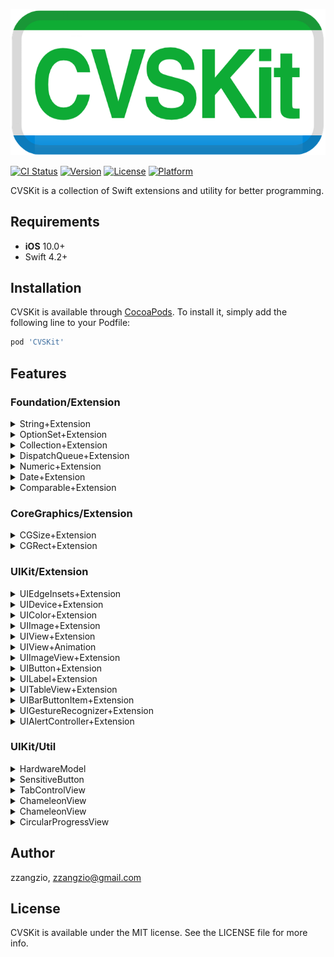 <p align="left">
<img src="https://github.com/zzangzio/CVSKit/blob/master/Logo.png" title="CVSKit">
</p>

[![CI Status](https://img.shields.io/travis/zzangzio/CVSKit.svg?style=flat)](https://travis-ci.org/zzangzio/CVSKit)
[![Version](https://img.shields.io/cocoapods/v/CVSKit.svg?style=flat)](https://cocoapods.org/pods/CVSKit)
[![License](https://img.shields.io/cocoapods/l/CVSKit.svg?style=flat)](https://cocoapods.org/pods/CVSKit)
[![Platform](https://img.shields.io/cocoapods/p/CVSKit.svg?style=flat)](https://cocoapods.org/pods/CVSKit)


CVSKit is a collection of Swift extensions and utility for better programming.

## Requirements
- **iOS** 10.0+
- Swift 4.2+


## Installation

CVSKit is available through [CocoaPods](https://cocoapods.org). To install
it, simply add the following line to your Podfile:

```ruby
pod 'CVSKit'
```

## Features
### Foundation/Extension
<details>
<summary>String+Extension</summary>

```swift
extension String {
    func localized() -> String
    func localized(with arguments: CVarArg...) -> String
    var isValidEmail: Bool
    var trimming: String
    func toJsonObject() -> Any?
}
```
<a href="https://github.com/zzangzio/CVSKit/blob/master/Sources/Foundation/String+Extension.swift">go to source</a>
</details>
<details>
<summary>OptionSet+Extension</summary>

```swift
extension OptionSet {
    func forEach(_ body: (Self) throws -> Void)
    func reduce<Result>(_ initialResult: Result, _ nextPartialResult: (Result, Self) -> Result) -> Result
    func enumerate() -> AnySequence<Self>
}
```
<a href="https://github.com/zzangzio/CVSKit/blob/master/Sources/Foundation/OptionSet+Extension.swift">go to source</a>
</details>
<details>
<summary>Collection+Extension</summary>

```swift
extension Array {
    subscript(safe index: Int) -> Element?
    var any: Element?
}

extension Collection {
    func forEachStop(_ body: (Element, Int, inout Bool) -> Void)
}

extension Dictionary {
    static func += (left: inout [Key: Value], right: [Key: Value])
    static func + (left: [Key: Value], right: [Key: Value]) -> [Key: Value]
}

extension Array {
    func toJson(prettyPrint: Bool = false) -> String?
    func toJsonData(prettyPrint: Bool = false) -> Data?
}

extension Dictionary {
    func toJson(prettyPrint: Bool = false) -> String?
    func toJsonData(prettyPrint: Bool = false) -> Data?
}
```
<a href="https://github.com/zzangzio/CVSKit/blob/master/Sources/Foundation/Collection+Extension.swift">go to source</a>
</details>
<details>
<summary>DispatchQueue+Extension</summary>

```swift
extension DispatchQueue {
    static var userInteractive: DispatchQueue
    static var userInitiated: DispatchQueue
    static var utility: DispatchQueue
    static var background: DispatchQueue

    func after(_ delay: TimeInterval, execute closure: @escaping () -> Void)
    func async<Result>(execute: () -> Result, afterInMain mainExecute: (Result) -> Void)
}
```
<a href="https://github.com/zzangzio/CVSKit/blob/master/Sources/Foundation/DispatchQueue+Extension.swift">go to source</a>
</details>
<details>
<summary>Numeric+Extension</summary>

```swift
extension BinaryInteger {
    static func |- (left: Self, right: Self) -> Self
}

extension BinaryFloatingPoint {
    static func |- (left: Self, right: Self) -> Self
}

extension BinaryInteger {
    var humanReadableFileSize: String
}
```
<a href="https://github.com/zzangzio/CVSKit/blob/master/Sources/Foundation/Numeric+Extension.swift">go to source</a>
</details>
<details>
<summary>Date+Extension</summary>

```swift
public enum DateUnit {
    case day, month, year
}

extension Date {
    func startOfUnit(_ unit: DateUnit) -> Date
    func nextStartOfUnit(_ unit: DateUnit) -> Date
}
```
<a href="https://github.com/zzangzio/CVSKit/blob/master/Sources/Foundation/Date+Extension.swift">go to source</a>
</details>
<details>
<summary>Comparable+Extension</summary>

```swift
extension Comparable {
    func boundary(minimum: Self, maximum: Self) -> Self
}
```
<a href="https://github.com/zzangzio/CVSKit/blob/master/Sources/Foundation/Comparable+Extension.swift">go to source</a>
</details>


### CoreGraphics/Extension
<details>
<summary>CGSize+Extension</summary>

```swift
extension CGSize {
    var rect: CGRect
    var area: CGFloat
    func resized(constrainedPixel: Int, scale: CGFloat = UIScreen.main.scale) -> CGSize
    func resized(toScale: CGFloat) -> CGSize
    func resizedAspectFit(fitSize: CGSize) -> CGSize
}
```
<a href="https://github.com/zzangzio/CVSKit/blob/master/Sources/CoreGraphics/CGSize+Extension.swift">go to source</a>
</details>
<details>
<summary>CGRect+Extension</summary>

```swift
extension CGRect {
    func intersectionRatio(_ r2: CGRect) -> CGFloat
}
```
<a href="https://github.com/zzangzio/CVSKit/blob/master/Sources/CoreGraphics/CGRect+Extension.swift">go to source</a>
</details>


### UIKit/Extension
<details>
<summary>UIEdgeInsets+Extension</summary>

```swift
extension UIEdgeInsets {
    var horizontal: CGFloat
    var vertical: CGFloat
    var leftTop: CGPoint
    var rightBottom: CGPoint
}
```
<a href="https://github.com/zzangzio/CVSKit/blob/master/Sources/UIKit/UIEdgeInsets+Extension.swift">go to source</a>
</details>
<details>
<summary>UIDevice+Extension</summary>

```swift
extension UIDevice {
    static var isPhone: Bool
    static var isPad: Bool
}
```
<a href="https://github.com/zzangzio/CVSKit/blob/master/Sources/UIKit/UIDevice+Extension.swift">go to source</a>
</details>
<details>
<summary>UIColor+Extension</summary>

```swift
extension UIColor {
    convenience init(rgb: Int, alpha: CGFloat = 1)
    convenience init(argb: Int)
    convenience init?(hex: String, alpha: CGFloat = 1)
}
```
<a href="https://github.com/zzangzio/CVSKit/blob/master/Sources/UIKit/UIColor+Extension.swift">go to source</a>
</details>
<details>
<summary>UIImage+Extension</summary>

```swift
extension UIImage {
    static func create(size: CGSize, opaque: Bool, scale: CGFloat, draw: (CGContext) -> Void) -> UIImage
    convenience init(color: UIColor, size: CGSize)
    var stretchable: UIImage
    static func createAsync(withData data: Data, completion: (UIImage?) -> Void)
    
    func with(alpha: CGFloat) -> UIImage
    func createAsync(withAlpha alpha: CGFloat, completion: (UIImage) -> Void)

    func with(tintColor: UIColor) -> UIImage
    func createAsync(withTintColor tintColor: UIColor, completion: (UIImage) -> Void)

    func with(edgeInsets: UIEdgeInsets, backgroundColor: UIColor) -> UIImage
    func createAsync(withEdgeInsets edgeInsets: UIEdgeInsets, completion:(UIImage) -> Void)

    func circled() -> UIImage
    func circledAsync(completion: (UIImage) -> Void)

    func squareCircled() -> UIImage
    func squareCircledAsync(completion: (UIImage) -> Void)

extension UIImage {
    func resized(toSize: CGSize, scale: CGFloat?) -> UIImage
    func resizedAsync(toSize: CGSize, scale: CGFloat?, completion: (UIImage) -> Void)

    func resized(withConstrainedPixel pixel: Int) -> UIImage
    func resizedAsync(withConstrainedPixel pixel: Int, completion:(UIImage) -> Void)

    func resized(withAspectFitSize fitSize: CGSize) -> UIImage
    func resizedAsync(withAspectFitSize fitSize: CGSize, completion: (UIImage) -> Void)

    func resized(withAspectFillSize fillSize: CGSize) -> UIImage
    func resizedAsync(withAspectFillSize fillSize: CGSize, completion: (UIImage) -> Void)
}
```
<a href="https://github.com/zzangzio/CVSKit/blob/master/Sources/UIKit/UIImage+Extension.swift">go to source</a>
</details>
<details>
<summary>UIView+Extension</summary>

```swift
extension UIView.AutoresizingMask {
static var flexibleAll: UIView.AutoresizingMask { get }
    static var flexibleVerticalMargin: UIView.AutoresizingMask { get }
    static var flexibleHorizontalMargin: UIView.AutoresizingMask { get }
    static var flexibleAllMargin: UIView.AutoresizingMask { get }
    static var inflexibleLeftMargin: UIView.AutoresizingMask { get }
    static var inflexibleRightMargin: UIView.AutoresizingMask { get }
    static var inflexibleTopMargin: UIView.AutoresizingMask { get }
    static var inflexibleBottomMargin: UIView.AutoresizingMask { get }
}

extension UIView {
    var origin: CGPoint { get, set }
    var size: CGSize { get, set }
    var width: CGFloat { get, set }
    var height: CGFloat { get, set }
    func moveToVerticalCenter()
    func moveToHorizontalCenter()
    func moveToCenter()
    func putAfter(of view: UIView, gap: CGFloat) 
    func putBefore(of view: UIView, gap: CGFloat)
    func putAbove(of view: UIView, gap: CGFloat)
    func putBelow(of view: UIView, gap: CGFloat)
}

extension UIView {
    static func autoLayoutView() -> Self
    func allConstraints(equalTo anchors: LayoutAnchorProvider) -> [NSLayoutConstraint]
}

extension UIView {
var asImage: UIImage { get }
    static var isRightToLeft: Bool { get }
}
```
<a href="https://github.com/zzangzio/CVSKit/blob/master/Sources/UIKit/UIView+Extension.swift">go to source</a>
</details>
<details>
<summary>UIView+Animation</summary>

```swift
extension UIView {
    func startRotating(clockwise: Bool, duration: Double, repeatCount: Float)
    func stopRotating()
    func startPulse(fromScale: CGFloat, toScale: CGFloat, duration: CFTimeInterval, repeatCount: Float)
    func stopPulse()
    func fadeTransition(_ duration: CFTimeInterval)
}
```
<a href="https://github.com/zzangzio/CVSKit/blob/master/Sources/UIKit/UIView+Animation.swift">go to source</a>
</details>
<details>
<summary>UIImageView+Extension</summary>

```swift
extension UIImageView {
    static func autolayoutView(image: UIImage) -> Self
}
```
<a href="https://github.com/zzangzio/CVSKit/blob/master/Sources/UIKit/UIImageView+Extension.swift">go to source</a>
</details>
<details>
<summary>UIButton+Extension</summary>

```swift
extension UIButton {
    static func autoLayoutView(type: UIButton.ButtonType) -> Self
    func setSelectedTitle(_ title: String?)
    func setBackgroundImage(_ image: UIImage?)
    func setImage(_ image: UIImage?)
    func setSelectedImage(_ image: UIImage?)
    func setTitleColor(_ color: UIColor?)
    var title: String? { get, set }
}

extension UIButton {
    typealias ButtonAction = ((UIButton) -> Void)

    func setAction(_ action: ButtonAction?)
}

extension UIControl {
    func addTarget(_ target: Any?, action: Selector)
}
```
<a href="https://github.com/zzangzio/CVSKit/blob/master/Sources/UIKit/UIButton+Extension.swift">go to source</a>
</details>
<details>
<summary>UILabel+Extension</summary>

```swift
extension UILabel {
    static func autoLayoutView(font: UIFont?, color: UIColor?) -> Self
    convenience init(font: UIFont?, color: UIColor?)
    func sizeToFit(constrainedWidth: CGFloat)
}

extension UILabel {
    static func measureSize(withText text: String, font: UIFont, numberOfLines: Int, constrainedWidth: CGFloat, lineBreakMode: NSLineBreakMode) -> CGSize
    static func measureSize(withAttributedString string: NSAttributedString, numberOfLines: Int, constrainedWidth: CGFloat, lineBreakMode: NSLineBreakMode) -> CGSize
}
```
<a href="https://github.com/zzangzio/CVSKit/blob/master/Sources/UIKit/UILabel+Extension.swift">go to source</a>
</details>
<details>
<summary>UITableView+Extension</summary>

```swift
protocol ReusableViewCell

extension UITableView {
    static func autoLayoutView(_ style: UITableView.Style) -> Self
    func dequeueReusableCell<Cell: ReusableViewCell>(initializer: (() -> Cell)?) -> Cell
    func hideSeparatorsForEmptyRows()
    var emptyDataView: UIView? { get, set }
    func reloadData(completion: @escaping (UITableView) -> Void)
}
```
<a href="https://github.com/zzangzio/CVSKit/blob/master/Sources/UIKit/UITableView+Extension.swift">go to source</a>
</details>
<details>
<summary>UIBarButtonItem+Extension</summary>

```swift
extension UIBarButtonItem {
    func setTitleColor(_ color: UIColor?, for: UIControl.State)
    func setTitleFont(_ font: UIFont?, for: UIControl.State)
}
```
<a href="https://github.com/zzangzio/CVSKit/blob/master/Sources/UIKit/UIBarButtonItem+Extension.swift">go to source</a>
</details>
<details>
<summary>UIGestureRecognizer+Extension</summary>

```swift
extension UIGestureRecognizer {
    typealias GestureAction = ((UIGestureRecognizer) -> Void)
    func setAction(_ action: GestureAction?) 
}
```
<a href="https://github.com/zzangzio/CVSKit/blob/master/Sources/UIKit/UIGestureRecognizer+Extension.swift">go to source</a>
</details>
<details>
<summary>UIAlertController+Extension</summary>

```swift
extension UIAlertController {
    static func alert(withtitle title: String?, message: String?) -> UIAlertController
    static func actionSheet(withTitle title: String?, message: String?) -> UIAlertController
    static func actionSheet(withTitle title: String?, message: String?, sourceView: UIView, sourceRect: CGRect) -> UIAlertController

    func addDefaultAction(title: String, handler: ((UIAlertAction) -> Void)? = nil) -> UIAlertController 
    func addCancelAction(title: String, handler: ((UIAlertAction) -> Void)? = nil) -> UIAlertController
    func addDestructiveAction(title: String, handler: ((UIAlertAction) -> Void)? = nil) -> UIAlertController
}
```
<a href="https://github.com/zzangzio/CVSKit/blob/master/Sources/UIKit/UIAlertController+Extension.swift">go to source</a>
</details>


### UIKit/Util
<details>
<summary>HardwareModel</summary>

```swift
enum HardwareModel: String {
    case iPhone, iPhone4, iPhone5, ...
    case iPad, iPad2, iPadMini, ...
    case iPod1G, iPod2G, iPod3G, ...
    ...
    case unknown
}
```
<a href="https://github.com/zzangzio/CVSKit/blob/master/Sources/UIKit/HardwareModel.swift">go to source</a>
</details>
<details>
<summary>SensitiveButton</summary>

```swift
class SensitiveButton: UIButton {
    let hitTester = SensitiveHitTester()
}

class SensitiveHitTester: NSObject {
    var extraHitEdgeInsets: UIEdgeInsets
    func point(inside point: CGPoint, bounds: CGRect, with event: UIEvent?) -> Bool
}
```
<a href="https://github.com/zzangzio/CVSKit/blob/master/Sources/UIKit/SensitiveButton.swift">go to source</a>
</details>
<details>
<summary>TabControlView</summary>

```swift
class TabControlView: UIView {
    var titles: [String]
}
```
<a href="https://github.com/zzangzio/CVSKit/blob/master/Sources/UIKit/TabControlView.swift">go to source</a>
</details>
<details>
<summary>ChameleonView</summary>

```swift
class ChameleonView: UIView {
    var minFeel: CGFloat
    var maxFeel: CGFloat
    var feel: CGFloat
    func set(colorAndLocations: [(UIColor, CGFloat)])
}
```
<a href="https://github.com/zzangzio/CVSKit/blob/master/Sources/UIKit/ChameleonView.swift">go to source</a>
</details>
<details>
<summary>ChameleonView</summary>

```swift
class HorizontalPagingView: UIScrollView {
    var pages: [UIView]
    func setPage(at index: Int, animated: Bool)
    var pageIndex: Int
}
```
<a href="https://github.com/zzangzio/CVSKit/blob/master/Sources/UIKit/HorizontalPagingView.swift">go to source</a>
</details>
<details>
<summary>CircularProgressView</summary>

```swift
class CircularProgressView: UIView {
    var maxProgress: CGFloat
    var progress: CGFloat
}
```
<a href="https://github.com/zzangzio/CVSKit/blob/master/Sources/UIKit/CircularProgressView.swift">go to source</a>
</details>


## Author

zzangzio, zzangzio@gmail.com

## License

CVSKit is available under the MIT license. See the LICENSE file for more info.
